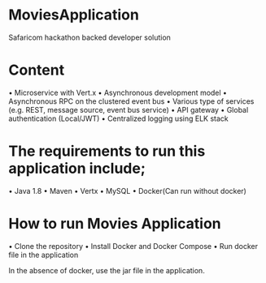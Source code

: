 # MoviesApplication
Safaricom hackathon backed developer solution

# Content
•	Microservice with Vert.x
•	Asynchronous development model
•	Asynchronous RPC on the clustered event bus
•	Various type of services (e.g. REST, message source, event bus service)
•	API gateway
•	Global authentication (Local/JWT)
•	Centralized logging using ELK stack

# The requirements to run this application include;
•	Java 1.8
•	Maven
•	Vertx
•	MySQL
•	Docker(Can run without docker)
 
# How to run Movies Application
•	Clone the repository
•	Install Docker and Docker Compose
•	Run docker file in the application

In the absence of docker, use the jar file in the application.
